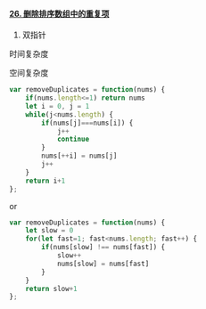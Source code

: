 #### [26. 删除排序数组中的重复项](https://leetcode-cn.com/problems/remove-duplicates-from-sorted-array/)

1. 双指针

时间复杂度

空间复杂度

```js
var removeDuplicates = function(nums) {
    if(nums.length<=1) return nums
    let i = 0, j = 1
    while(j<nums.length) {
        if(nums[j]===nums[i]) {
            j++
            continue
        }
        nums[++i] = nums[j]
        j++
    }
    return i+1
};
```

 or

```js
var removeDuplicates = function(nums) {
    let slow = 0
    for(let fast=1; fast<nums.length; fast++) {
        if(nums[slow] !== nums[fast]) {
            slow++
            nums[slow] = nums[fast]
        }
    }
    return slow+1
};
```

